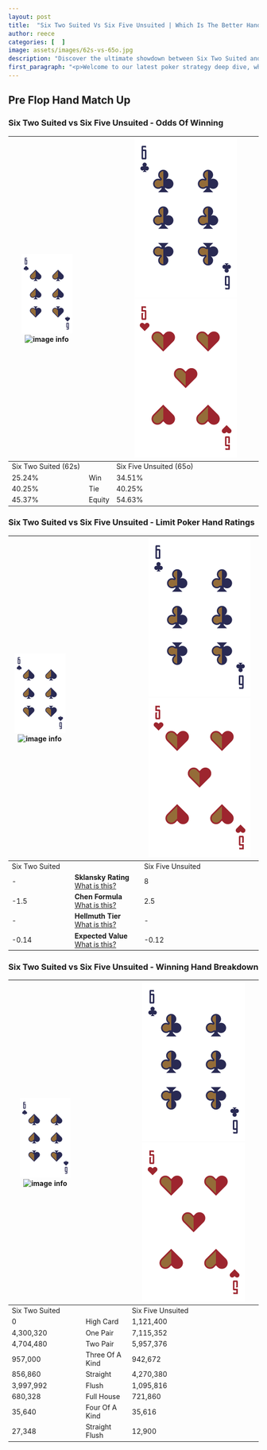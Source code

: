 ```yaml
---
layout: post
title:  "Six Two Suited Vs Six Five Unsuited | Which Is The Better Hand In Poker? A Complete Guide"
author: reece
categories: [  ]
image: assets/images/62s-vs-65o.jpg
description: "Discover the ultimate showdown between Six Two Suited and Six Five Unsuited in poker! Uncover the odds, strategies, and scenarios where one hand triumphs over the other. Get ready to up your poker game with this thrilling analysis."
first_paragraph: "<p>Welcome to our latest poker strategy deep dive, where we're pitting two distinct hands against each other in a high-stakes showdown: Six Two Suited vs Six Five Unsuited.</p><p>In the dynamic world of poker, every decision counts, and knowing which hand holds the upper hand is key to your success at the table.</p><p>In this article, we'll dissect these two hands, explore the scenarios where one dominates the other, and equip you with the knowledge to make strategic choices that can tip the odds in your favor.</p><p>Get ready to unravel the intriguing dynamics of these poker hands and elevate your game to new heights.</p>"
---
```




[comment]: # (sp0)

## Pre Flop Hand Match Up

<div class="table hand-ratings" markdown="1"> 



### Six Two Suited vs Six Five Unsuited - Odds Of Winning


    
| ![image info](assets/images/hand1/6.png) ![image info](assets/images/hand1/2s.png) |  | ![image info](assets/images/hand2/6.png) ![image info](assets/images/hand2/5o.png) |
| -------- | -------- | -------- |
| Six Two Suited (62s) |  | Six Five Unsuited (65o) |
| 25.24% | Win | 34.51% |
| 40.25% | Tie | 40.25% |
| 45.37% | Equity | 54.63% |




[comment]: # (sp1)



### Six Two Suited vs Six Five Unsuited - Limit Poker Hand Ratings


    
| ![image info](assets/images/hand1/6.png) ![image info](assets/images/hand1/2s.png) |  | ![image info](assets/images/hand2/6.png) ![image info](assets/images/hand2/5o.png) |
| -------- | -------- | -------- |
| Six Two Suited |  | Six Five Unsuited |
| - | **Sklansky Rating** [What is this?](/sklansky-rating-explained) | 8 |
| -1.5 | **Chen Formula** [What is this?](/chen-formula-explained) | 2.5 |
| - | **Hellmuth Tier** [What is this?](/Hellmuth-tier-explained) | - |
| -0.14 | **Expected Value** [What is this?](/expected-value-explained) | -0.12 |




[comment]: # (sp2)



### Six Two Suited vs Six Five Unsuited - Winning Hand Breakdown


    
| ![image info](assets/images/hand1/6.png) ![image info](assets/images/hand1/2s.png) |  | ![image info](assets/images/hand2/6.png) ![image info](assets/images/hand2/5o.png) |
| -------- | -------- | -------- |
| Six Two Suited |  | Six Five Unsuited |
| 0 | High Card | 1,121,400 |
| 4,300,320 | One Pair | 7,115,352 |
| 4,704,480 | Two Pair | 5,957,376 |
| 957,000 | Three Of A Kind | 942,672 |
| 856,860 | Straight | 4,270,380 |
| 3,997,992 | Flush | 1,095,816 |
| 680,328 | Full House | 721,860 |
| 35,640 | Four Of A Kind | 35,616 |
| 27,348 | Straight Flush | 12,900 |




[comment]: # (sp3)



</div>

[comment]: # (sp4)



[comment]: # (sp5)

